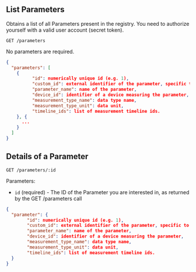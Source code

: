 ## List Parameters

Obtains a list of all Parameters present in the registry. You need to authorize yourself with a valid user account (secret token).

```
GET /parameters
```
No parameters are required.

```json
{
  "parameters": [
    {
          "id": numerically unique id (e.g. 1),
          "custom_id": external identifier of the parameter, specific to the levee installation setup,
          "parameter_name": name of the parameter,
          "device_id": identifier of a device measuring the parameter,
          "measurement_type_name": data type name,
          "measurement_type_unit": data unit,
          "timeline_ids": list of measurement timeline ids.
    }, {
      ...
    }
  ]
}
```

## Details of a Parameter

```
GET /parameters/:id
```

Parameters:

+ `id` (required) - The ID of the Parameter you are interested in, as returned by the GET /parameters call

```json
{
  "parameter": {
        "id": numerically unique id (e.g. 1),
        "custom_id": external identifier of the parameter, specific to the levee installation setup,
        "parameter_name": name of the parameter,
        "device_id": identifier of a device measuring the parameter,
        "measurement_type_name": data type name,
        "measurement_type_unit": data unit,
        "timeline_ids": list of measurement timeline ids.
  }
}
```
